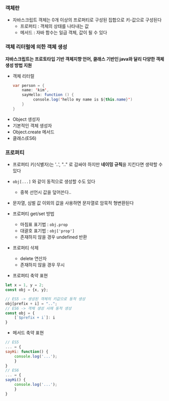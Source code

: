 ### 객체란
- 자바스크립트 객체는 0개 이상의 프로퍼티로 구성된 집합으로 키-값으로 구성된다
	- 프로퍼티 : 객체의 상태를 나타내는 값
	- 메서드 : 자바 함수는 일급 객체,  값이 될 수 있다

### 객체 리터럴에 의한 객체 생성
**자바스크립트는 프로토타입 기반 객체지향 언어,  클래스 기반인 java와 달리 다양한 객체생성 방법 지원**
- 객체 리터럴
	```java
	var person = {
		name: 'kim',
		sayHello: function () {
			 console.log('hello my name is ${this.name}')
		}
	}
	```
- Object 생성자
- 기본적인 객체 생성자
- Object.create 메서드
- 클래스(ES6)

### 프로퍼티 
- 프로퍼티 키(식별자)는 '..', ".." 로 감싸야 하지만 **네이밍 규칙**을 지킨다면 생략할 수 있다
- `obj[...]` 와 같이 동적으로 생성할 수도 있다
	- 중복 선언시 값을 덮어쓴다..
- 문자열, 심벌 값 이외의 값을 사용하면 문자열로 암묵적 형변환된다

- 프로퍼티 get/set 방법
	- 마침표 표기법 : `obj.prop`
	- 대괄호 표기법 : `obj['prop']`
	- 존재하지 않을 경우 undefined 반환

- 프로퍼티 삭제
	- delete 연산자
	- 존재하지 않을 경우 무시

- 프로퍼티 축약 표현
```js
let x = 1, y = 2;
const obj = {x, y};

// ES5 -> 생성된 객체의 키값으로 동적 생성
obj[prefix + i] = "..";
// ES6 -> 객체 생성 시에 동적 생성
const obj = {
	[`$prefix + i`]: i
}
```

- 메서드 축약 표현
```js
// ES5
... = {
sayHi: function() {
	console.log('...');
	}
}
// ES6
... = {
sayHi() {
	console.log('...');
	}
}
```
